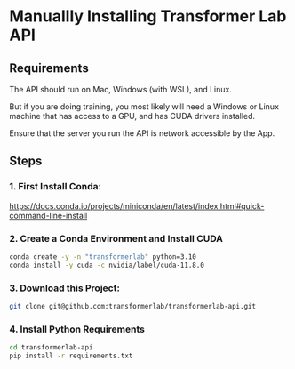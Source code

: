 # Manuallly Installing Transformer Lab API

## Requirements

The API should run on Mac, Windows (with WSL), and Linux.

But if you are doing training, you most likely will need a Windows or Linux machine that has access to a GPU, and has CUDA drivers installed.

Ensure that the server you run the API is network accessible by the App.

## Steps

### 1. First Install Conda:

https://docs.conda.io/projects/miniconda/en/latest/index.html#quick-command-line-install

### 2. Create a Conda Environment and Install CUDA

```bash
conda create -y -n "transformerlab" python=3.10
conda install -y cuda -c nvidia/label/cuda-11.8.0
```

### 3. Download this Project:
```bash
git clone git@github.com:transformerlab/transformerlab-api.git
```

### 4. Install Python Requirements
```bash
cd transformerlab-api
pip install -r requirements.txt
```